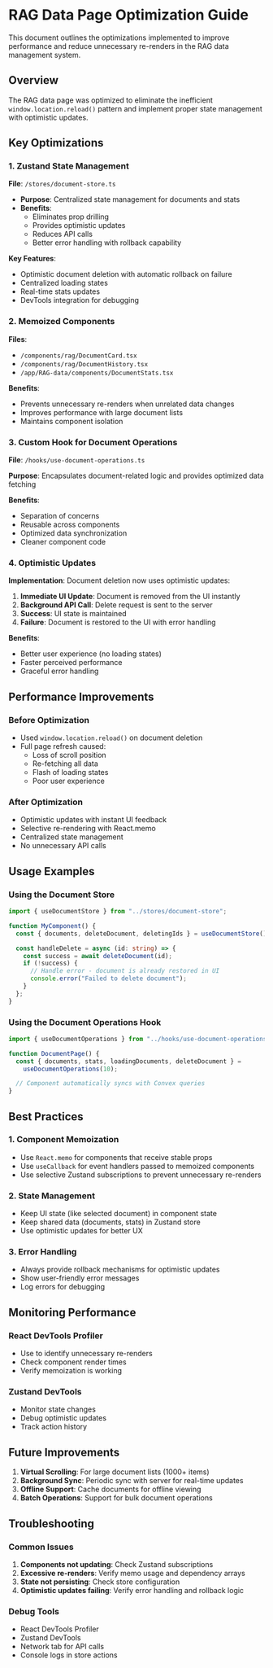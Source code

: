 # RAG Data Page Optimization Guide

This document outlines the optimizations implemented to improve performance and reduce unnecessary re-renders in the RAG data management system.

## Overview

The RAG data page was optimized to eliminate the inefficient `window.location.reload()` pattern and implement proper state management with optimistic updates.

## Key Optimizations

### 1. Zustand State Management

**File**: `/stores/document-store.ts`

- **Purpose**: Centralized state management for documents and stats
- **Benefits**:
  - Eliminates prop drilling
  - Provides optimistic updates
  - Reduces API calls
  - Better error handling with rollback capability

**Key Features**:

- Optimistic document deletion with automatic rollback on failure
- Centralized loading states
- Real-time stats updates
- DevTools integration for debugging

### 2. Memoized Components

**Files**:

- `/components/rag/DocumentCard.tsx`
- `/components/rag/DocumentHistory.tsx`
- `/app/RAG-data/components/DocumentStats.tsx`

**Benefits**:

- Prevents unnecessary re-renders when unrelated data changes
- Improves performance with large document lists
- Maintains component isolation

### 3. Custom Hook for Document Operations

**File**: `/hooks/use-document-operations.ts`

**Purpose**: Encapsulates document-related logic and provides optimized data fetching

**Benefits**:

- Separation of concerns
- Reusable across components
- Optimized data synchronization
- Cleaner component code

### 4. Optimistic Updates

**Implementation**: Document deletion now uses optimistic updates:

1. **Immediate UI Update**: Document is removed from the UI instantly
2. **Background API Call**: Delete request is sent to the server
3. **Success**: UI state is maintained
4. **Failure**: Document is restored to the UI with error handling

**Benefits**:

- Better user experience (no loading states)
- Faster perceived performance
- Graceful error handling

## Performance Improvements

### Before Optimization

- Used `window.location.reload()` on document deletion
- Full page refresh caused:
  - Loss of scroll position
  - Re-fetching all data
  - Flash of loading states
  - Poor user experience

### After Optimization

- Optimistic updates with instant UI feedback
- Selective re-rendering with React.memo
- Centralized state management
- No unnecessary API calls

## Usage Examples

### Using the Document Store

```typescript
import { useDocumentStore } from "../stores/document-store";

function MyComponent() {
  const { documents, deleteDocument, deletingIds } = useDocumentStore();

  const handleDelete = async (id: string) => {
    const success = await deleteDocument(id);
    if (!success) {
      // Handle error - document is already restored in UI
      console.error("Failed to delete document");
    }
  };
}
```

### Using the Document Operations Hook

```typescript
import { useDocumentOperations } from "../hooks/use-document-operations";

function DocumentPage() {
  const { documents, stats, loadingDocuments, deleteDocument } =
    useDocumentOperations(10);

  // Component automatically syncs with Convex queries
}
```

## Best Practices

### 1. Component Memoization

- Use `React.memo` for components that receive stable props
- Use `useCallback` for event handlers passed to memoized components
- Use selective Zustand subscriptions to prevent unnecessary re-renders

### 2. State Management

- Keep UI state (like selected document) in component state
- Keep shared data (documents, stats) in Zustand store
- Use optimistic updates for better UX

### 3. Error Handling

- Always provide rollback mechanisms for optimistic updates
- Show user-friendly error messages
- Log errors for debugging

## Monitoring Performance

### React DevTools Profiler

- Use to identify unnecessary re-renders
- Check component render times
- Verify memoization is working

### Zustand DevTools

- Monitor state changes
- Debug optimistic updates
- Track action history

## Future Improvements

1. **Virtual Scrolling**: For large document lists (1000+ items)
2. **Background Sync**: Periodic sync with server for real-time updates
3. **Offline Support**: Cache documents for offline viewing
4. **Batch Operations**: Support for bulk document operations

## Troubleshooting

### Common Issues

1. **Components not updating**: Check Zustand subscriptions
2. **Excessive re-renders**: Verify memo usage and dependency arrays
3. **State not persisting**: Check store configuration
4. **Optimistic updates failing**: Verify error handling and rollback logic

### Debug Tools

- React DevTools Profiler
- Zustand DevTools
- Network tab for API calls
- Console logs in store actions
